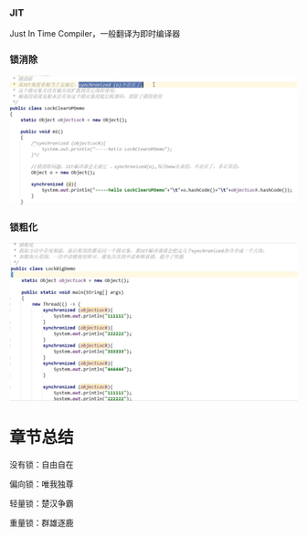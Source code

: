 ### JIT 

Just In Time Compiler，一般翻译为即时编译器

### 锁消除

![image-20230806173823840](images/18.锁消除.png)

### 锁粗化

![image-20230806174508846](images/19.锁粗化.png)

# 章节总结

没有锁：自由自在

偏向锁：唯我独尊

轻量锁：楚汉争霸

重量锁：群雄逐鹿



